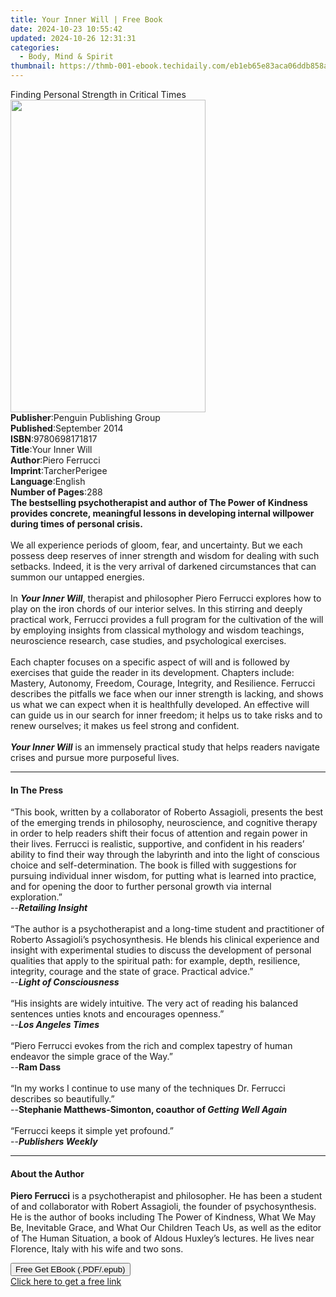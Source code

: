 ```yaml
---
title: Your Inner Will | Free Book
date: 2024-10-23 10:55:42
updated: 2024-10-26 12:31:31
categories:
  - Body, Mind & Spirit
thumbnail: https://thmb-001-ebook.techidaily.com/eb1eb65e83aca06ddb858abbbeb8c1c48ba8f8d62972af1182513e49ce6c59f4.jpg
---
```

<main id="book-container">
  <div class="flex flex-col">
    <div class="book-brief flex-1 py-6 px-4 sm:p-6 md:py-10 md:px-8">
      <!-- brief-->
      <div class="book-brief-main">
        Finding Personal Strength in Critical Times
      </div>
    </div>
    <div
      class="book-meta-info flex-1 grid gap-4 col-start-1 col-end-3 row-start-1 sm:mb-6 sm:grid-cols-4 lg:gap-6 lg:col-start-2 lg:row-end-6 lg:row-span-6 lg:mb-0"
    >
      <div
        class="book-meta-info-left place-content-center mt-4 p-4 text-sm leading-6 col-start-2 col-span-2 dark:text-slate-400"
      >
        <img
          class="w-full h-500 object-cover rounded-lg sm:h-255 sm:col-span-2 lg:col-span-full"
          src="https://img-001-ebook.techidaily.com/a782cfce967c4b1e9387e59109fcadf7ab2cb240a9d204b375969a619818fd6c.jpg"
          alt=""
          width="312"
          height="500"
        />
      </div>
      <div
        class="book-meta-info-right mt-2 col-start-1 row-start-2 col-span-3 self-center"
      >
        <!-- meta data  -->
        <div class="flex flex-col px-4 md:px-8">
          <div class="flex-1">
            <strong>Publisher</strong>:<span class="px-2"
              >Penguin Publishing Group</span
            >
          </div>
          <div class="flex-1">
            <strong>Published</strong>:<span class="px-2">September 2014</span>
          </div>
          <div class="flex-1">
            <strong>ISBN</strong>:<span class="px-2">9780698171817</span>
          </div>
          <div class="flex-1">
            <strong>Title</strong>:<span class="px-2">Your Inner Will</span>
          </div>
          <div class="flex-1">
            <strong>Author</strong>:<span class="px-2">Piero Ferrucci</span>
          </div>
          <div class="flex-1">
            <strong>Imprint</strong>:<span class="px-2">TarcherPerigee</span>
          </div>
          <div class="flex-1">
            <strong>Language</strong>:<span class="px-2">English</span>
          </div>
          <div class="flex-1">
            <strong>Number of Pages</strong>:<span class="px-2">288</span>
          </div>
        </div>
      </div>
    </div>
    <div class="book-description flex-1 py-6 px-4 sm:p-6 md:py-10 md:px-8">
      <div class="book-description-main">
        <div accordion-content="" id="description">
          <b
            ><b
              >The bestselling psychotherapist and author of The Power of
              Kindness provides concrete, meaningful lessons in developing
              internal willpower during times of personal crisis.</b
            ></b
          ><br /><br />We all experience periods of gloom, fear, and
          uncertainty. But we each possess deep reserves of inner strength and
          wisdom for dealing with such setbacks. Indeed, it is the very arrival
          of darkened circumstances that can summon our untapped energies.<br /><br />In
          <b><i>Your Inner Will</i></b
          >, therapist and philosopher Piero Ferrucci explores how to play on
          the iron chords of our interior selves. In this stirring and deeply
          practical work, Ferrucci provides a full program for the cultivation
          of the will by employing insights from classical mythology and wisdom
          teachings, neuroscience research, case studies, and psychological
          exercises.<br /><br />Each chapter focuses on a specific aspect of
          will and is followed by exercises that guide the reader in its
          development. Chapters include: Mastery, Autonomy, Freedom, Courage,
          Integrity, and Resilience. Ferrucci describes the pitfalls we face
          when our inner strength is lacking, and shows us what we can expect
          when it is healthfully developed. An effective will can guide us in
          our search for inner freedom; it helps us to take risks and to renew
          ourselves; it makes us feel strong and confident.<br /><br /><b
            ><i>Your Inner Will</i></b
          >
          is an immensely practical study that helps readers navigate crises and
          pursue more purposeful lives.
        </div>
        <div class="accordion-fader"></div>
      </div>
    </div>
    <div class="book-excerpts flex-1 py-6 px-4 sm:p-6 md:py-10 md:px-8">
      <!-- excerpts-->
      <div class="book-excerpts-main">
        <hr />
        <h4 class="placeholder placeholder-heading">
          <span>In The Press</span>
        </h4>
        <p>
          “This book, written by a collaborator of Roberto Assagioli, presents
          the best of the emerging trends in philosophy, neuroscience, and
          cognitive therapy in order to help readers shift their focus of
          attention and regain power in their lives. Ferrucci is realistic,
          supportive, and confident in his readers’ ability to find their way
          through the labyrinth and into the light of conscious choice and
          self-determination. The book is filled with suggestions for pursuing
          individual inner wisdom, for putting what is learned into practice,
          and for opening the door to further personal growth via internal
          exploration.”<br />--<b><i>Retailing Insight</i></b
          ><br />&nbsp;<br />“The author is a psychotherapist and a long-time
          student and practitioner of Roberto Assagioli’s psychosynthesis. He
          blends his clinical experience and insight with experimental studies
          to discuss the development of personal qualities that apply to the
          spiritual path: for example, depth, resilience, integrity, courage and
          the state of grace. Practical advice.”<br />--<b
            ><i>Light of Consciousness</i></b
          ><br /><br />“His insights are widely intuitive. The very act of
          reading his balanced sentences unties knots and encourages
          openness.”<br />--<b><i>Los Angeles Times</i></b
          ><br />&nbsp;<br />“Piero Ferrucci evokes from the rich and complex
          tapestry of human endeavor the simple grace of the Way.”<br />--<b
            >Ram Dass</b
          ><br />&nbsp;<br />“In my works I continue to use many of the
          techniques Dr. Ferrucci describes so beautifully.”<br />--<b
            >Stephanie Matthews-Simonton, coauthor of&nbsp;<i
              >Getting Well Again</i
            ></b
          ><br />&nbsp;<br />“Ferrucci keeps it simple yet profound.”<br />--<b
            ><i>Publishers Weekly</i></b
          >
        </p>
      </div>
    </div>
    <div class="book-about-author flex-1 py-6 px-4 sm:p-6 md:py-10 md:px-8">
      <!-- about author-->
      <div class="book-main-author-main">
        <hr />
        <h4 class="placeholder placeholder-heading">
          <span>About the Author</span>
        </h4>
        <p>
          <b>Piero Ferrucci</b> is a psychotherapist and philosopher. He has
          been a student of and collaborator with Robert Assagioli, the founder
          of psychosynthesis. He is the author of books including The Power of
          Kindness, What We May Be, Inevitable Grace, and What Our Children
          Teach Us, as well as the editor of The Human Situation, a book of
          Aldous Huxley’s lectures. He lives near Florence, Italy with his wife
          and two sons.
        </p>
      </div>
    </div>
    <div class="book-free-get flex-1 py-6 px-4 sm:p-6 md:py-10 md:px-8">
      <button
        id="btn-free-get"
        class="bg-blue-500 hover:bg-blue-700 text-white font-bold py-2 px-4 rounded"
      >
        Free Get EBook (.PDF/.epub)
      </button>
      <div id="countdown-display" class="px-2 text-lg mt-2"></div>
      <a
        id="free-link"
        class="hidden bg-blue-500 hover:bg-blue-700 text-white font-bold py-2 px-4 rounded"
        href="https://www.ebooks.com/en-us/book/1655230/your-inner-will/piero-ferrucci/"
        target="_blank"
        >Click here to get a free link</a
      >
    </div>
    <script>
      let countdownTime = 0;
      let countdownInterval = null;
      document
        .getElementById('btn-free-get')
        .addEventListener('click', startCountdown);
      function startCountdown() {
        countdownTime = new Date().getTime() + 60000 * 3;
        countdownInterval = setInterval(updateCountdown, 1000);
        document.getElementById('btn-free-get').disabled = true;
        document
          .getElementById('btn-free-get')
          .classList.add('bg-gray-500', 'cursor-not-allowed');
      }
      function updateCountdown() {
        let currentTime = new Date().getTime();
        let timeLeft = countdownTime - currentTime;
        let secondsLeft = Math.floor(timeLeft / 1000);
        document.getElementById('countdown-display').innerHTML =
          `Remaining time: ${secondsLeft} seconds.`;
        if (secondsLeft <= 0) {
          clearInterval(countdownInterval);
          document.getElementById('btn-free-get').classList.add('hidden');
          document.getElementById('free-link').classList.remove('hidden');
          document.getElementById('countdown-display').innerHTML = '';
        }
      }
    </script>
  </div>
</main>

